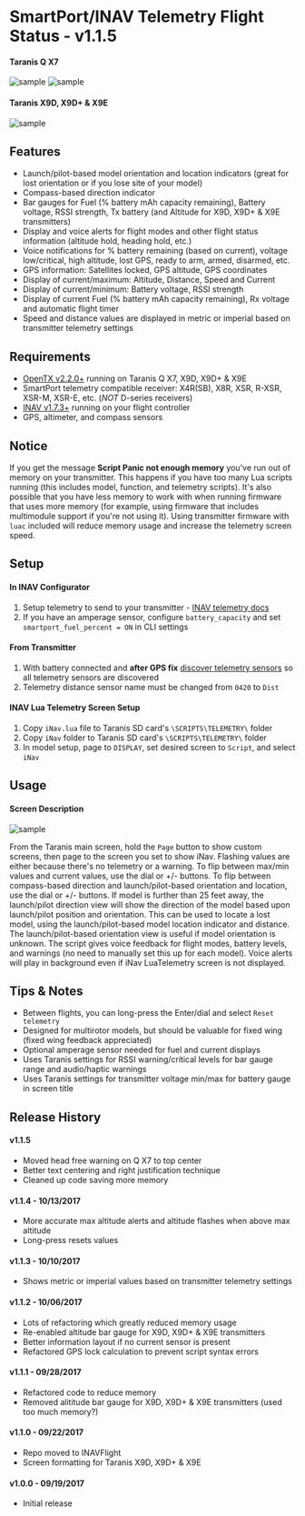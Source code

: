 # SmartPort/INAV Telemetry Flight Status - v1.1.5

#### Taranis Q X7
![sample](http://www.leethost.com/link_pics/iNav1.png "Launch-based model orientation and location indicators")
![sample](http://www.leethost.com/link_pics/iNav2.png "Compass-based direction indicator")

#### Taranis X9D, X9D+ & X9E
![sample](http://www.leethost.com/link_pics/iNav3.png "View on Taranis X9D, X9D+ & X9E")

## Features

* Launch/pilot-based model orientation and location indicators (great for lost orientation or if you lose site of your model)
* Compass-based direction indicator
* Bar gauges for Fuel (% battery mAh capacity remaining), Battery voltage, RSSI strength, Tx battery (and Altitude for X9D, X9D+ & X9E transmitters)
* Display and voice alerts for flight modes and other flight status information (altitude hold, heading hold, etc.)
* Voice notifications for % battery remaining (based on current), voltage low/critical, high altitude, lost GPS, ready to arm, armed, disarmed, etc.
* GPS information: Satellites locked, GPS altitude, GPS coordinates
* Display of current/maximum: Altitude, Distance, Speed and Current
* Display of current/minimum: Battery voltage, RSSI strength
* Display of current Fuel (% battery mAh capacity remaining), Rx voltage and automatic flight timer
* Speed and distance values are displayed in metric or imperial based on transmitter telemetry settings

## Requirements

* [OpenTX v2.2.0+](http://www.open-tx.org/) running on Taranis Q X7, X9D, X9D+ & X9E
* SmartPort telemetry compatible receiver: X4R(SB), X8R, XSR, R-XSR, XSR-M, XSR-E, etc. (*NOT* D-series receivers)
* [INAV v1.7.3+](https://github.com/iNavFlight/inav/releases) running on your flight controller
* GPS, altimeter, and compass sensors

## Notice

If you get the message **Script Panic not enough memory** you've run out of memory on your transmitter.
This happens if you have too many Lua scripts running (this includes model, function, and telemetry scripts).
It's also possible that you have less memory to work with when running firmware that uses more memory (for example, using firmware that includes multimodule support if you're not using it).
Using transmitter firmware with `luac` included will reduce memory usage and increase the telemetry screen speed.

## Setup

#### In INAV Configurator

1. Setup telemetry to send to your transmitter - [INAV telemetry docs](https://github.com/iNavFlight/inav/blob/master/docs/Telemetry.md)
2. If you have an amperage sensor, configure `battery_capacity` and set `smartport_fuel_percent = ON` in CLI settings

#### From Transmitter

1. With battery connected and **after GPS fix** [discover telemetry sensors](https://www.youtube.com/watch?v=n09q26Gh858) so all telemetry sensors are discovered
2. Telemetry distance sensor name must be changed from `0420` to `Dist`

#### INAV Lua Telemetry Screen Setup

1. Copy `iNav.lua` file to Taranis SD card's `\SCRIPTS\TELEMETRY\` folder
2. Copy `iNav` folder to Taranis SD card's `\SCRIPTS\TELEMETRY\` folder
3. In model setup, page to `DISPLAY`, set desired screen to `Script`, and select `iNav`

## Usage

#### Screen Description
![sample](http://www.leethost.com/link_pics/iNav4.png "Screen description")

From the Taranis main screen, hold the `Page` button to show custom screens, then page to the screen you set to show iNav.
Flashing values are either because there's no telemetry or a warning.
To flip between max/min values and current values, use the dial or +/- buttons.
To flip between compass-based direction and launch/pilot-based orientation and location, use the dial or +/- buttons.
If model is further than 25 feet away, the launch/pilot direction view will show the direction of the model based upon launch/pilot position and orientation.
This can be used to locate a lost model, using the launch/pilot-based model location indicator and distance.
The launch/pilot-based orientation view is useful if model orientation is unknown.
The script gives voice feedback for flight modes, battery levels, and warnings (no need to manually set this up for each model).
Voice alerts will play in background even if iNav LuaTelemetry screen is not displayed.

## Tips & Notes

* Between flights, you can long-press the Enter/dial and select `Reset telemetry`
* Designed for multirotor models, but should be valuable for fixed wing (fixed wing feedback appreciated)
* Optional amperage sensor needed for fuel and current displays
* Uses Taranis settings for RSSI warning/critical levels for bar gauge range and audio/haptic warnings
* Uses Taranis settings for transmitter voltage min/max for battery gauge in screen title

## Release History

#### v1.1.5
* Moved head free warning on Q X7 to top center
* Better text centering and right justification technique
* Cleaned up code saving more memory
#### v1.1.4 - 10/13/2017
* More accurate max altitude alerts and altitude flashes when above max altitude
* Long-press <Enter> resets values
#### v1.1.3 - 10/10/2017
* Shows metric or imperial values based on transmitter telemetry settings
#### v1.1.2 - 10/06/2017
* Lots of refactoring which greatly reduced memory usage
* Re-enabled altitude bar gauge for X9D, X9D+ & X9E transmitters
* Better information layout if no current sensor is present
* Refactored GPS lock calculation to prevent script syntax errors
#### v1.1.1 - 09/28/2017
* Refactored code to reduce memory
* Removed alititude bar gauge for X9D, X9D+ & X9E transmitters (used too much memory?)
#### v1.1.0 - 09/22/2017
* Repo moved to INAVFlight
* Screen formatting for Taranis X9D, X9D+ & X9E
#### v1.0.0 - 09/19/2017
* Initial release
